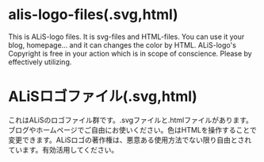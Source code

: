 # alis-logo-files(.svg,html)
This is ALiS-logo files. It is svg-files and HTML-files. You can use it your blog, homepage... and it can changes the color by HTML. ALiS-logo's Copyright is free in your action which is in scope of conscience. Please by effectively utilizing.

# ALiSロゴファイル(.svg,html)
これはALiSのロゴファイル群です。.svgファイルと.htmlファイルがあります。ブログやホームページでご自由にお使いください。色はHTMLを操作することで変更できます。ALiSロゴの著作権は、悪意ある使用方法でない限り自由とされています。有効活用してください。
